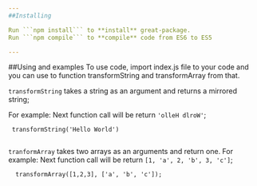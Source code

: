 ```yaml
---
##Installing

Run ```npm install``` to **install** great-package. 
Run ```npm compile``` to **compile** code from ES6 to ES5

---
```


##Using and examples
To use code, import index.js file to your code and you can use to function transformString and transformArray from that.

```transformString``` takes a string as an argument and returns a mirrored string;

For example: 
Next function call will be return ```'olleH dlroW'```;

```
 transformString('Hello World')
 
```

```tranformArray``` takes two arrays as an arguments and return one.
For example:
Next function call will be return ```[1, 'a', 2, 'b', 3, 'c']```;
``` 
  transformArray([1,2,3], ['a', 'b', 'c']);
```